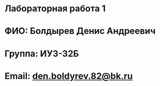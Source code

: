 # Лабораторная работа 1
# ФИО: Болдырев Денис Андреевич
# Группа: ИУ3-32Б
# Email: den.boldyrev.82@bk.ru